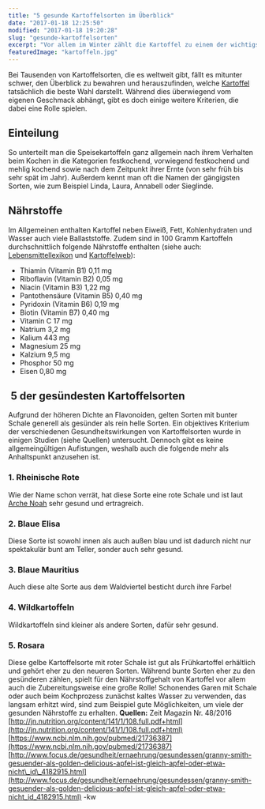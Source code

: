 ```yaml
---
title: "5 gesunde Kartoffelsorten im Überblick"
date: "2017-01-18 12:25:50"
modified: "2017-01-18 19:20:28"
slug: "gesunde-kartoffelsorten"
excerpt: "Vor allem im Winter zählt die Kartoffel zu einem der wichtigsten regional verfügbaren Nährstofflieferanten. Doch welche Sorten enthalten besonders viel Gutes?"
featuredImage: "kartoffeln.jpg"
---
```


Bei Tausenden von Kartoffelsorten, die es weltweit gibt, fällt es mitunter schwer, den Überblick zu bewahren und herauszufinden, welche [Kartoffel](https://www.veganblatt.com/heimische-superfoods-kartoffel) tatsächlich die beste Wahl darstellt. Während dies überwiegend vom eigenen Geschmack abhängt, gibt es doch einige weitere Kriterien, die dabei eine Rolle spielen.

## Einteilung

So unterteilt man die Speisekartoffeln ganz allgemein nach ihrem Verhalten beim Kochen in die Kategorien festkochend, vorwiegend festkochend und mehlig kochend sowie nach dem Zeitpunkt ihrer Ernte (von sehr früh bis sehr spät im Jahr). Außerdem kennt man oft die Namen der gängigsten Sorten, wie zum Beispiel Linda, Laura, Annabell oder Sieglinde.

## Nährstoffe

Im Allgemeinen enthalten Kartoffel neben Eiweiß, Fett, Kohlenhydraten und Wasser auch viele Ballaststoffe. Zudem sind in 100 Gramm Kartoffeln durchschnittlich folgende Nährstoffe enthalten (siehe auch: [Lebensmittellexikon](https://www.lebensmittellexikon.de/k0000860.php) und [Kartoffelweb](http://www.kartoffelweb.de/tips.html)):

*   Thiamin (Vitamin B1) 0,11 mg
*   Riboflavin (Vitamin B2) 0,05 mg
*   Niacin (Vitamin B3) 1,22 mg
*   Pantothensäure (Vitamin B5) 0,40 mg
*   Pyridoxin (Vitamin B6) 0,19 mg
*   Biotin (Vitamin B7) 0,40 mg
*   Vitamin C 17 mg
*   Natrium 3,2 mg
*   Kalium 443 mg
*   Magnesium 25 mg
*   Kalzium 9,5 mg
*   Phosphor 50 mg
*   Eisen 0,80 mg

##  5 der gesündesten Kartoffelsorten

Aufgrund der höheren Dichte an Flavonoiden, gelten Sorten mit bunter Schale generell als gesünder als rein helle Sorten. Ein objektives Kriterium der verschiedenen Gesundheitswirkungen von Kartoffelsorten wurde in einigen Studien (siehe Quellen) untersucht. Dennoch gibt es keine allgemeingültigen Aufistungen, weshalb auch die folgende mehr als Anhaltspunkt anzusehen ist.

### 1\. Rheinische Rote

Wie der Name schon verrät, hat diese Sorte eine rote Schale und ist laut [Arche Noah](http://sortenhandbuch.arche-noah.at/arten/26-kartoffel-erdAepfel) sehr gesund und ertragreich.

### 2\. Blaue Elisa

Diese Sorte ist sowohl innen als auch außen blau und ist dadurch nicht nur spektakulär bunt am Teller, sonder auch sehr gesund.

### 3\. Blaue Mauritius

Auch diese alte Sorte aus dem Waldviertel besticht durch ihre Farbe!

### 4\. Wildkartoffeln

Wildkartoffeln sind kleiner als andere Sorten, dafür sehr gesund.

### 5\. Rosara

Diese gelbe Kartoffelsorte mit roter Schale ist gut als Frühkartoffel erhältlich und gehört eher zu den neueren Sorten. Während bunte Sorten eher zu den gesünderen zählen, spielt für den Nährstoffgehalt von Kartoffel vor allem auch die Zubereitungsweise eine große Rolle! Schonendes Garen mit Schale oder auch beim Kochprozess zunächst kaltes Wasser zu verwenden, das langsam erhitzt wird, sind zum Beispiel gute Möglichkeiten, um viele der gesunden Nährstoffe zu erhalten. **Quellen:** Zeit Magazin Nr. 48/2016 [http://jn.nutrition.org/content/141/1/108.full.pdf+html](http://jn.nutrition.org/content/141/1/108.full.pdf+html) [https://www.ncbi.nlm.nih.gov/pubmed/21736387](https://www.ncbi.nlm.nih.gov/pubmed/21736387) [http://www.focus.de/gesundheit/ernaehrung/gesundessen/granny-smith-gesuender-als-golden-delicious-apfel-ist-gleich-apfel-oder-etwa-nicht\_id\_4182915.html](http://www.focus.de/gesundheit/ernaehrung/gesundessen/granny-smith-gesuender-als-golden-delicious-apfel-ist-gleich-apfel-oder-etwa-nicht_id_4182915.html) -kw